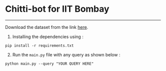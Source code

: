 # Chitti-bot for IIT Bombay
---
Download the dataset from the link [here](https://drive.google.com/drive/folders/1K_kgPV9YAxjFTC0TYEhK4H2LEny4Prd0?usp=sharing).

1. Installing the dependencies using :
```
pip install -r requirements.txt
```
2. Run the ```main.py``` file with any query as shown below :  
```
python main.py --query "YOUR QUERY HERE"
```

